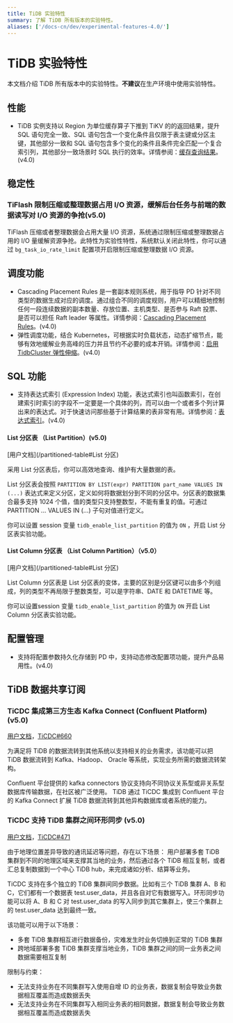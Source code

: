 ```yaml
---
title: TiDB 实验特性
summary: 了解 TiDB 所有版本的实验特性。
aliases: ['/docs-cn/dev/experimental-features-4.0/']
---
```


# TiDB 实验特性

本文档介绍 TiDB 所有版本中的实验特性。**不建议**在生产环境中使用实验特性。

## 性能

+ TiDB 实例支持以 Region 为单位缓存算子下推到 TiKV 的的返回结果，提升 SQL 语句完全一致、SQL 语句包含一个变化条件且仅限于表主键或分区主键，其他部分一致和 SQL 语句包含多个变化的条件且条件完全匹配一个复合索引列，其他部分一致场景时 SQL 执行的效率。详情参阅：[缓存查询结果](/coprocessor-cache.md)。(v4.0)

## 稳定性

### TiFlash 限制压缩或整理数据占用 I/O 资源，缓解后台任务与前端的数据读写对 I/O 资源的争抢(v5.0)

TiFlash 压缩或者整理数据会占用大量 I/O 资源，系统通过限制压缩或整理数据占用的 I/O 量缓解资源争抢。此特性为实验性特性，系统默认关闭此特性，你可以通过 `bg_task_io_rate_limit` 配置项开启限制压缩或整理数据 I/O 资源。

## 调度功能

+ Cascading Placement Rules 是一套副本规则系统，用于指导 PD 针对不同类型的数据生成对应的调度。通过组合不同的调度规则，用户可以精细地控制任何一段连续数据的副本数量、存放位置、主机类型、是否参与 Raft 投票、是否可以担任 Raft leader 等属性。详情参阅：[Cascading Placement Rules](/configure-placement-rules.md)。(v4.0)
+ 弹性调度功能，结合 Kubernetes，可根据实时负载状态，动态扩缩节点，能够有效地缓解业务高峰的压力并且节约不必要的成本开销。详情参阅：[启用 TidbCluster 弹性伸缩](https://docs.pingcap.com/zh/tidb-in-kubernetes/stable/enable-tidb-cluster-auto-scaling)。(v4.0)

## SQL 功能

- 支持表达式索引 (Expression Index) 功能，表达式索引也叫函数索引，在创建索引时索引的字段不一定要是一个具体的列，而可以由一个或者多个列计算出来的表达式。对于快速访问那些基于计算结果的表非常有用。详情参阅：[表达式索引](/sql-statements/sql-statement-create-index.md)。(v4.0)

#### List 分区表 （List Partition）(v5.0)

[用户文档](/partitioned-table#List 分区)

采用 List 分区表后，你可以高效地查询、维护有大量数据的表。

List 分区表会按照 `PARTITION BY LIST(expr) PARTITION part_name VALUES IN (...)` 表达式来定义分区，定义如何将数据划分到不同的分区中。分区表的数据集合最多支持 1024 个值，值的类型只支持整数型，不能有重复的值。可通过 PARTITION ... VALUES IN (...) 子句对值进行定义。

你可以设置 session 变量 `tidb_enable_list_partition` 的值为 `ON` ，开启 List 分区表实验功能。

#### List Column 分区表 （List Column Partition）（v5.0）

[用户文档](/partitioned-table#List 分区)

List Column 分区表是 List 分区表的变体，主要的区别是分区键可以由多个列组成，列的类型不再局限于整数类型，可以是字符串、DATE 和  DATETIME 等。

你可以设置session 变量 `tidb_enable_list_partition` 的值为 `ON` 开启 List Column 分区表实验功能。

## 配置管理

+ 支持将配置参数持久化存储到 PD 中，支持动态修改配置项功能，提升产品易用性。(v4.0)

## TiDB 数据共享订阅

### TiCDC 集成第三方生态 Kafka Connect (Confluent Platform)  (v5.0)

[用户文档](/integrate-confluent-using-ticdc#tidb-集成-confluent-platform-快速上手指南)，[TiCDC#660](https://github.com/pingcap/ticdc/issues/660)

为满足将 TiDB 的数据流转到其他系统以支持相关的业务需求，该功能可以把 TiDB 数据流转到 Kafka、Hadoop、 Oracle 等系统，实现业务所需的数据流转架构。

Confluent 平台提供的 kafka connectors 协议支持向不同协议关系型或非关系型数据库传输数据，在社区被广泛使用。 TiDB 通过 TiCDC 集成到 Confluent 平台的 Kafka Connect 扩展 TiDB 数据流转到其他异构数据库或者系统的能力。

### TiCDC 支持 TiDB 集群之间环形同步 (v5.0)

[用户文档](/ticdc/manage-ticdc.md#环形同步)，[TiCDC#471](https://github.com/pingcap/ticdc/issues/471)

由于地理位置差异导致的通讯延迟等问题，存在以下场景：
用户部署多套 TiDB 集群到不同的地理区域来支撑其当地的业务，然后通过各个 TiDB 相互复制，或者汇总复制数据到一个中心 TiDB hub，来完成诸如分析、结算等业务。

TiCDC 支持在多个独立的 TiDB 集群间同步数据。比如有三个 TiDB 集群 A、B 和 C，它们都有一个数据表 test.user_data，并且各自对它有数据写入。环形同步功能可以将 A、B 和 C 对 test.user_data 的写入同步到其它集群上，使三个集群上的 test.user_data 达到最终一致。

该功能可以用于以下场景： 

+ 多套 TiDB 集群相互进行数据备份，灾难发生时业务切换到正常的 TiDB 集群
+ 跨地域部署多套 TiDB 集群支撑当地业务，TiDB 集群之间的同一业务表之间数据需要相互复制

限制与约束：

+ 无法支持业务在不同集群写入使用自增 ID 的业务表，数据复制会导致业务数据相互覆盖而造成数据丢失
+ 无法支持业务在不同集群写入相同业务表的相同数据，数据复制会导致业务数据相互覆盖而造成数据丢失
